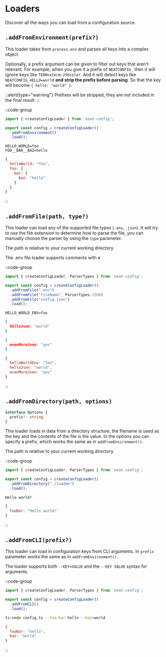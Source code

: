 # Loaders
Discover all the ways you can load from a configuration source.

## `.addFromEnvironment(prefix?)`

This loader takes from `process.env` and parses all keys into a complex object.

Optionally, a prefix argument can be given to filter out keys that aren't relevant. For example, when you give it a prefix of `NEATCONFIG_` then it will ignore keys like `TERM=xterm-256color`. And it will detect keys like `NEATCONFIG_HELLO=world` **and strip the prefix before parsing**. So that the key will become `{ hello: "world" }`.

::alert{type="warning"}
Prefixes will be stripped, they are not included in the final result.
::

::code-group
  ```ts [config.ts]
  import { createConfigLoader } from 'neat-config';

  export const config = createConfigLoader()
    .addFromEnvironment()
    .load();
  ```

  ```env [environment]
  HELLO_WORLD=foo
  FOO__BAR__BAZ=hello
  ```

  ```js [result]
  {
    helloWorld: "foo",
    foo: {
      bar: {
        baz: "hello"
      }
    }
  }
  ```
::


## `.addFromFile(path, type?)`

This loader can load any of the supported file types (`.env`, `.json`).
It will try to use the file extension to determine how to parse the file, you can manually choose the parser by using the `type` parameter.

The path is relative to your current working directory.

The .env file loader supports comments with `#`

::code-group
  ```ts [config.ts]
  import { createConfigLoader, ParserTypes } from 'neat-config';

  export const config = createConfigLoader()
    .addFromFile(".env")
    .addFromFile("fileName", ParserTypes.JSON)
    .addFromFile("config.json")
    .load();
  ```

  ```env [.env]
  HELLO_WORLD_ENV=foo
  ```
  
  ```json [fileName]
  {
    helloJson: "world"
  }
  ```
  
  ```json [config.json]
  {
    evenMoreJson: "yes"
  }
  ```

  ```js [result]
  {
    helloWorldEnv: "foo",
    helloJson: "world",
    evenMoreJson: "yes"
  }
  ```
::


## `.addFromDirectory(path, options)`
```ts
interface Options {
  prefix?: string
}
```

This loader loads in data from a directory structure, the filename is used as the key and the contents of the file is the value. In the options you can specify a prefix, which works the same as in `addFromEnvironment()`.

The path is relative to your current working directory.

::code-group
  ```ts [config.ts]
  import { createConfigLoader, ParserTypes } from 'neat-config';

  export const config = createConfigLoader()
    .addFromDirectory("./loadme")
    .load();
  ```

  ```text [./loadme/FOO_BAR]
  Hello world!
  ```

  ```js [result]
  {
    fooBar: "Hello world!"
  }
  ```
::


## `.addFromCLI(prefix?)`

This loader can load in configuration keys from CLI arguments. In `prefix` parameter works the same as in `addFromEnvironment()`.

The loader supports both `--KEY=VALUE` and the `--KEY VALUE` syntax for arguments.

::code-group
  ```ts [config.ts]
  import { createConfigLoader, ParserTypes } from 'neat-config';

  export const config = createConfigLoader()
    .addFromCLI()
    .load();
  ```

  ```bash [startup script]
  ts-node config.ts --foo-bar hello --baz=world
  ```

  ```js [result]
  {
    fooBar: "hello",
    baz: "world"
  }
  ```
::

